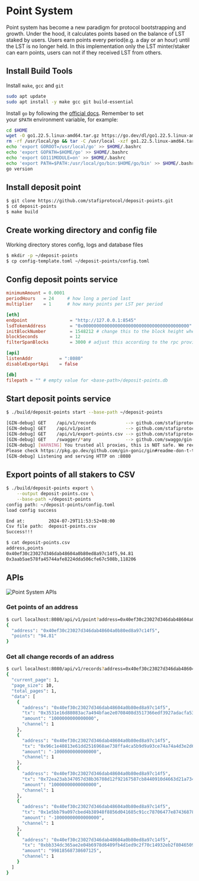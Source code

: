 # Point System

Point system has become a new paradigm for protocol bootstrapping and growth. Under the hood, it calculates points based on the balance of LST staked by users. Users earn points every period(e.g. a day or an hour) until the LST is no longer held. In this implementation only the LST minter/staker can earn points, users can not if they received LST from others.

## Install Build Tools

Install `make`, `gcc` and `git`

```bash
sudo apt update
sudo apt install -y make gcc git build-essential
```

Install `go` by following the [official docs](https://golang.org/doc/install). Remember to set your `$PATH` environment variable, for example:

```bash
cd $HOME
wget -O go1.22.5.linux-amd64.tar.gz https://go.dev/dl/go1.22.5.linux-amd64.tar.gz
rm -rf /usr/local/go && tar -C /usr/local -xzf go1.22.5.linux-amd64.tar.gz && rm go1.22.5.linux-amd64.tar.gz
echo 'export GOROOT=/usr/local/go' >> $HOME/.bashrc
echo 'export GOPATH=$HOME/go' >> $HOME/.bashrc
echo 'export GO111MODULE=on' >> $HOME/.bashrc
echo 'export PATH=$PATH:/usr/local/go/bin:$HOME/go/bin' >> $HOME/.bashrc && . $HOME/.bashrc
go version
```

## Install deposit point

```bash
$ git clone https://github.com/stafiprotocol/deposit-points.git
$ cd deposit-points
$ make build
```

## Create working directory and config file

Working directory stores config, logs and database files

```bash
$ mkdir -p ~/deposit-points
$ cp config-template.toml ~/deposit-points/config.toml
```

## Config deposit points service

```toml
minimumAmount = 0.0001
periodHours   = 24     # how long a period last
multiplier    = 1      # how many points per LST per period

[eth]
endpoint                = "http://127.0.0.1:8545"
lsdTokenAddress         = "0x0000000000000000000000000000000000000000"
initBlockNumber         = 1548212 # change this to the block height when the lsd token created at
blockSeconds            = 12
filterSpanBlocks        = 3000 # adjust this according to the rpc provider

[api]
listenAddr          = ":8080"
disableExportApi    = false

[db]
filepath = "" # empty value for <base-path>/deposit-points.db
```
## Start deposit points service

```bash
$ ./build/deposit-points start --base-path ~/deposit-points

[GIN-debug] GET    /api/v1/records           --> github.com/stafiprotocol/deposit-points/app.(*App).handleGetRecords-fm (3 handlers)
[GIN-debug] GET    /api/v1/point             --> github.com/stafiprotocol/deposit-points/app.(*App).handleGetPoint-fm (3 handlers)
[GIN-debug] GET    /api/v1/export-points.csv --> github.com/stafiprotocol/deposit-points/app.(*App).handleExport-fm (3 handlers)
[GIN-debug] GET    /swagger/*any             --> github.com/swaggo/gin-swagger.CustomWrapHandler.func1 (3 handlers)
[GIN-debug] [WARNING] You trusted all proxies, this is NOT safe. We recommend you to set a value.
Please check https://pkg.go.dev/github.com/gin-gonic/gin#readme-don-t-trust-all-proxies for details.
[GIN-debug] Listening and serving HTTP on :8080
```

## Export points of all stakers to CSV

```bash
$ ./build/deposit-points export \
    --output deposit-points.csv \
    --base-path ~/deposit-points
config path: ~/deposit-points/config.toml
load config success

End at:         2024-07-29T11:53:52+08:00
Csv file path:  deposit-points.csv
Success!!!
```

```bash
$ cat deposit-points.csv
address,points
0x40ef30c23027d346dab48604a0b80ed8a97c14f5,94.81
0x3aab5ae578fa45744afe8224dda506cfe67c508b,118206
```

## APIs

![Point System APIs](/image/point_system/points-swagger.png 'Point System APIs')

### Get points of an address

```bash
$ curl localhost:8080/api/v1/point?address=0x40ef30c23027d346dab48604a0b80ed8a97c14f5 | jq
{
  "address": "0x40ef30c23027d346dab48604a0b80ed8a97c14f5",
  "points": "94.81"
}
```

### Get all change records of an address

```bash
$ curl localhost:8080/api/v1/records?address=0x40ef30c23027d346dab48604a0b80ed8a97c14f5 | jq
{
  "current_page": 1,
  "page_size": 10,
  "total_pages": 1,
  "data": [
    {
      "address": "0x40ef30c23027d346dab48604a0b80ed8a97c14f5",
      "tx": "0x3531e16d88083ac7a494bfae2e0708408d3517366edf3927adacfa5314cc4d20",
      "amount": "1000000000000000",
      "channel": 1
    },
    {
      "address": "0x40ef30c23027d346dab48604a0b80ed8a97c14f5",
      "tx": "0x96c1e40813e61dd2516968ae738ffa4ca5b9d9a93ce74a74a4d3e2d69ab2dce0",
      "amount": "-1000000000000000",
      "channel": 1
    },
    {
      "address": "0x40ef30c23027d346dab48604a0b80ed8a97c14f5",
      "tx": "0x72ea23ab347057d38b36708d12f92167587cb8440910d4663d21a7347360e677",
      "amount": "10000000000000000",
      "channel": 1
    },
    {
      "address": "0x40ef30c23027d346dab48604a0b80ed8a97c14f5",
      "tx": "0x1e5bb79a097cbed4b38948f8856d041685c91cc78706477e87436878e0ff87b6",
      "amount": "-10000000000000000",
      "channel": 1
    },
    {
      "address": "0x40ef30c23027d346dab48604a0b80ed8a97c14f5",
      "tx": "0xbb334dc365ae2e04b6978d6409fb4d1ed9c2f70c14932eb2f804650957ac637c",
      "amount": "99818568738607125",
      "channel": 1
    }
  ]
}
```
